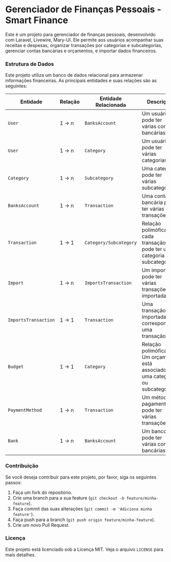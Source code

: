 # Gerenciador de Finanças Pessoais - Smart Finance

Este é um projeto para gerenciador de finanças pessoais, desenvolvido com Laravel, Livewire, Mary-UI. Ele permite aos usuários acompanhar suas receitas e despesas, organizar transações por categorias e subcategorias, gerenciar contas bancárias e orçamentos, e importar dados financeiros.

### Estrutura de Dados

Este projeto utiliza um banco de dados relacional para armazenar informações financeiras. As principais entidades e suas relações são as seguintes:

| Entidade        | Relação | Entidade Relacionada | Descrição                                    |
| --------------- | ------- | -------------------- | -------------------------------------------- |
| `User`          | 1 -> n  | `BanksAccount`       | Um usuário pode ter várias contas bancárias.  |
| `User`          | 1 -> n  | `Category`           | Um usuário pode ter várias categorias.       |
| `Category`      | 1 -> n  | `Subcategory`        | Uma categoria pode ter várias subcategorias. |
| `BanksAccount`  | 1 -> n  | `Transaction`        | Uma conta bancária pode ter várias transações.|
| `Transaction`   | 1 -> 1  | `Category/Subcategory` | Relação polimófica, cada transação pode ter uma categoria ou subcategoria |
| `Import`        | 1 -> n  | `ImportsTransaction` | Um import pode ter várias transações importadas.|
| `ImportsTransaction` | 1 -> 1 | `Transaction`     | Uma transação importada corresponde a uma transação. |
| `Budget`        | 1 -> 1  | `Category`           | Relação polimófica. Um orçamento está associado a uma categoria ou subcategoria. |
| `PaymentMethod` | 1 -> n  | `Transaction`        | Um método de pagamento pode ter várias transações. |
| `Bank`          | 1 -> n  | `BanksAccount`       | Um banco pode ter várias contas bancárias.   |

### Contribuição

Se você deseja contribuir para este projeto, por favor, siga os seguintes passos:

1. Faça um fork do repositório.
2. Crie uma branch para a sua feature (`git checkout -b feature/minha-feature`).
3. Faça commit das suas alterações (`git commit -m 'Adiciona minha feature'`).
4. Faça push para a branch (`git push origin feature/minha-feature`).
5. Crie um novo Pull Request.

### Licença

Este projeto está licenciado sob a Licença MIT. Veja o arquivo `LICENSE` para mais detalhes.